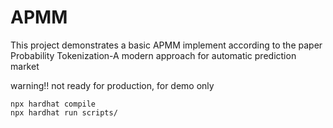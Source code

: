 # APMM


This project demonstrates a basic APMM implement according to the paper Probability Tokenization-A modern approach for automatic prediction market

warning!! not ready for production, for demo only

```shell
npx hardhat compile
npx hardhat run scripts/
```
